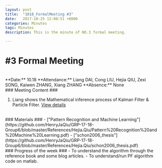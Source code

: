 ```yaml
---
layout: post
title:  "1018_FormalMeeting #3"
date:   2017-10-25 12:00:51 +0800
categories: Minutes
tags: Minutes
description: This is the minute of NO.3 formal meeting.

---
```


# #3 Formal Meeting #
<br>
**Date:** 10.18      
**Attendance:** Liang DAI, Cong LIU, Hejia QIU, Zexi SONG, Kaiwen ZHANG, Xiang ZHANG  
**Absence:** None

<br>
### Meeting Content ###

1. Liang shows the Mathematical inference process of Kalman Filter & Particle Filter.
[View details](https://github.com/HenryJaQiu/GRP-17-18-Group6/blob/master/References/Hejia.Qiu/kalmanfilter.pdf)

<br>
### Materials ###
- ["Pattern Recognition and Machine Learning"](https://github.com/HenryJaQiu/GRP-17-18-Group6/blob/master/References/Hejia.Qiu/Pattern%20Recognition%20and%20Machine%20Learning.pdf)
- ["schon2006_thesis"](https://github.com/HenryJaQiu/GRP-17-18-Group6/blob/master/References/Hejia.Qiu/schon2006_thesis.pdf)

<br>
### Progress of the week ###
- To understand the algorithm through the reference book and some blog articles.
- To understand/run PF algorithm code on matlab.  
